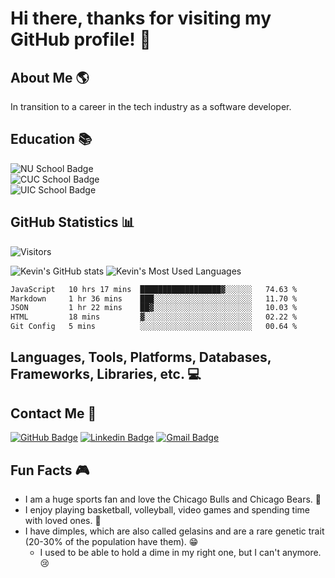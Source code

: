 # Hi there, thanks for visiting my GitHub profile! 👋

## About Me 🌎

In transition to a career in the tech industry as a software developer.

## Education 📚

![NU School Badge](https://img.shields.io/badge/Student_at_Nortwestern_University_(NU)-Full_Stack_Coding_Boot_Camp-8A2BE2)  
![CUC School Badge](https://img.shields.io/badge/Concordia_University_Chicago_(CUC)-Master_of_Business_Administration_(MBA)-6b0000)  
![UIC School Badge](https://img.shields.io/badge/University_of_Illinois_at_Chicago_(UIC)-Bachelor_of_Science_(BS)_in_Kinesiology_with_a_Minor_in_Psychology-0c4273)

## GitHub Statistics 📊

![Visitors](https://api.visitorbadge.io/api/visitors?path=https%3A%2F%2Fgithub.com%2Fkevindimayuga%2Fkevindimayuga&label=Visitors&countColor=%23263759)

![Kevin's GitHub stats](https://github-readme-stats.vercel.app/api?username=kevindimayuga&count_private=true&show_icons=true&theme=dark)
![Kevin's Most Used Languages](https://github-readme-stats.vercel.app/api/top-langs/?username=kevindimayuga&layout=compact&theme=dark)

<!--START_SECTION:waka-->

```txt
JavaScript   10 hrs 17 mins  ██████████████████▓░░░░░░   74.63 %
Markdown     1 hr 36 mins    ███░░░░░░░░░░░░░░░░░░░░░░   11.70 %
JSON         1 hr 22 mins    ██▓░░░░░░░░░░░░░░░░░░░░░░   10.03 %
HTML         18 mins         ▓░░░░░░░░░░░░░░░░░░░░░░░░   02.22 %
Git Config   5 mins          ░░░░░░░░░░░░░░░░░░░░░░░░░   00.64 %
```

<!--END_SECTION:waka-->

## Languages, Tools, Platforms, Databases, Frameworks, Libraries, etc. 💻



## Contact Me 📩

[![GitHub Badge](https://img.shields.io/badge/GitHub-181717?style=for-the-badge&logo=github&logoColor=white)](https://github.com/kevindimayuga)
[![Linkedin Badge](https://img.shields.io/badge/-LinkedIn-0e76a8?style=for-the-badge&logo=Linkedin&logoColor=white)](https://www.linkedin.com/in/kevindimayuga/)
[![Gmail Badge](https://img.shields.io/badge/Gmail-D14836?style=for-the-badge&logo=gmail&logoColor=white)](mailto:k.dimayuga22@gmail.com)

<!-- Placeholder badge when I make my own personal profile website -->
<!-- [![Website Badge](https://img.shields.io/badge/Website-3b5998?style=flat-square&logo=google-chrome&logoColor=white)]() -->

## Fun Facts 🎮

- I am a huge sports fan and love the Chicago Bulls and Chicago Bears. 🐻
- I enjoy playing basketball, volleyball, video games and spending time with loved ones. 🏀
- I have dimples, which are also called gelasins and are a rare genetic trait (20-30% of the population have them). 😁
    - I used to be able to hold a dime in my right one, but I can't anymore. 😢

<!--
**kevindimayuga/kevindimayuga** is a ✨ _special_ ✨ repository because its `README.md` (this file) appears on your GitHub profile.

Here are some ideas to get you started:

- 🔭 I’m currently working on ...
- 🌱 I’m currently learning ...
- 👯 I’m looking to collaborate on ...
- 🤔 I’m looking for help with ...
- 💬 Ask me about ...
- 📫 How to reach me: ...
- 😄 Pronouns: ...
- ⚡ Fun fact: ...
-->